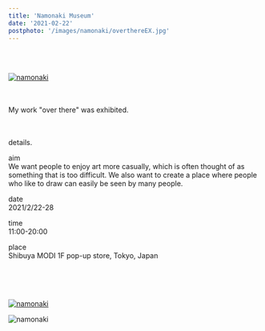 ```yaml
---
title: 'Namonaki Museum'
date: '2021-02-22'
postphoto: '/images/namonaki/overthereEX.jpg'
---
```

<br>
<br>

[![namonaki](/images/namonaki/overthereEX.jpg)](https://www.instagram.com/p/CMCYEVwj3OQ/?utm_source=ig_web_copy_link)
<br>
<br>
<br>

My work "over there" was exhibited. <br>
<br>
<br>


details. <br>


aim <br>
We want people to enjoy art more casually, which is often thought of as something that is too difficult. We also want to create a place where people who like to draw can easily be seen by many people. <br>

date <br>
2021/2/22-28 <br>

time <br>
11:00-20:00<br>

place <br>
Shibuya MODI 1F pop-up store, Tokyo, Japan <br>

<!-- website <br>
[https://www.namonaki-museum.com/](https://www.namonaki-museum.com/)　<br>

Shibuya MODI <br>
[https://www.0101.co.jp/721/store-info/fair.html?article_id=35190&from=01_pc_st721_top_news-topics](https://www.0101.co.jp/721/store-info/fair.html?article_id=35190&from=01_pc_st721_top_news-topics) <br> -->

<br>
<br>
<br>

[![namonaki](/images/namonaki/overthereEX2.jpg)](https://www.instagram.com/p/CMCYEVwj3OQ/?utm_source=ig_web_copy_link)


![namonaki](/images/namonaki/namonaki.jpg)



<br>
<br>
<br>
<br>
<!--
#h1
##h2
###h3
####h4
#####h5
######h6
- brabra is list
**bold text**
_Italic_ or *Italic*

-->

<center>
© 2023 YOSY
</center>
<br>
